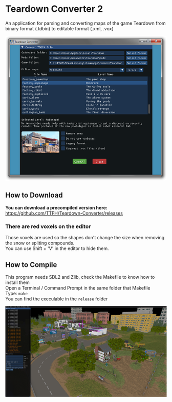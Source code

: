 # Teardown Converter 2
An application for parsing and converting maps of the game Teardown from binary format (.tdbin) to editable format (.xml, .vox)  

![UI](https://github.com/TTFH/Teardown-Converter/blob/main/converter_ui.png)  

## How to Download
**You can download a precompiled version here:** https://github.com/TTFH/Teardown-Converter/releases  

### There are red voxels on the editor
Those voxels are used so the shapes don't change the size when removing the snow or spliting compounds.  
You can use Shift + 'V' in the editor to hide them.  

## How to Compile
This program needs SDL2 and Zlib, check the Makefile to know how to install them  
Open a Terminal / Command Prompt in the same folder that Makefile  
Type: `make`  
You can find the execulable in the `release` folder  

![Editor Example](https://github.com/TTFH/Teardown-Converter/blob/415d7c086d4669cbbaa9762657e97eb9a1d57d97/utils/converter_mall.png)  

